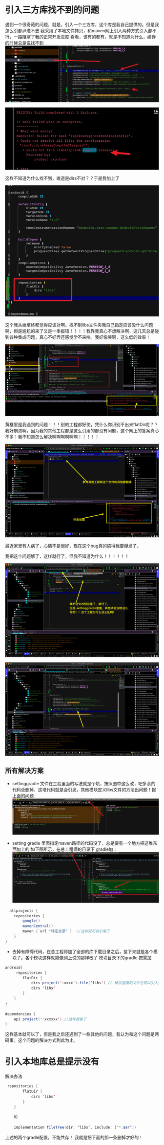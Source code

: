 # 引入三方库找不到的问题
遇到一个很奇葩的问题，就是，引入一个三方库，这个库是我自己提供的。但是我怎么引都尹进不去
我采用了本地文件拷贝，和maven网上引入两种方式引入都不行，一路阻塞了我的正常开发进度
看看，该有的都有，就是不知道为什么，编译的时候总是说找不到
![Snipaste_2022-05-31_15-25-34](/assets/Snipaste_2022-05-31_15-25-34.png)


![Snipaste_2022-05-31_15-30-43](/assets/Snipaste_2022-05-31_15-30-43.png)

这样不知道为什么找不到，难道是dirs不对？？于是我加上了

![Snipaste_2022-05-31_15-34-49](/assets/Snipaste_2022-05-31_15-34-49.png)

这个我从始至终都觉得应该对啊。找不到libs文件夹我自己指定应该没什么问题啊，但是尴尬的来了又是一串报错！！！！我靠我真心不想解决啊，这几天总是碰到各种集成问题，真心不好弄还感觉学不来啥。我好像哭啊，这么低的效率！

![Snipaste_2022-05-31_15-37-26](/assets/Snipaste_2022-05-31_15-37-26.png)

黄框里是我遇到的问题！！！别的工程都好使，凭什么你识别不出来flatDir呢？？我好崩溃啊，因为我的其他工程都是这么引用的都没有问题，这个网上的答案真心不多！我不知道怎么解决啊啊啊啊啊啊！！！！！

![Snipaste_2022-05-31_15-53-58](/assets/Snipaste_2022-05-31_15-53-58.png)

最近家里有人病了，心情不是很好，现在这个bug真的搞得我要爆发了。

我把这个问题解了，这样就行了，但我不知道为什么！！！！！！

![Snipaste_2022-05-31_16-42-14](/assets/Snipaste_2022-05-31_16-42-14.png)

![Snipaste_2022-05-31_16-43-04](/assets/Snipaste_2022-05-31_16-43-04.png)

## 所有解决方案
- settinggradle 文件在工程里面的写法就是个坑，按照图中这么改，吧多余的代码全删掉，这堆代码就是会引发，其他模块定义libs文件的方法出问题！报上面的问题
  ![Snipaste_2022-06-05_10-10-14](/assets/Snipaste_2022-06-05_10-10-14.png)

- setting gradle 里面指定maven路径的代码没了，总是要有一个地方把这堆东西加上的!如下图所示，在总工程师的目录下 gradle加：
  ![Snipaste_2022-06-05_10-13-50](/assets/Snipaste_2022-06-05_10-13-50.png) 

```java
  allprojects {
    repositories {
        google()
        mavenCentral()
        maven { url "特定目录" }  //这样就可有引用了
    }
}
```

- 去掉有障碍代码，在总工程师加了全部的库下载目录之后，接下来就是各个模块了。各个模块这样就能像网上说的那样改了
模块目录下的gradle 按需加
```java
android{
     repositories {
        flatDir {
            dirs project(':xxxx').file('libs') // 模块里面的文件也可以引入到的，这句话不需要也可以删掉，我的工程里需要这么写
            dirs 'libs'
        }
    }
}

dependencies {
    api project(':xxxxxx') //这样就够了
}
```

这样基本就可以了，但是我之后还遇到了一些其他的问题，我认为和这个问题是两码事。这个问题的解决方式到此为止。

# 引入本地库总是提示没有

解决办法
```java
 repositories {
        flatDir {
            dirs 'libs'
        }
    }

    和 

    implementation fileTree(dir: ‘libs’, include: [‘*.aar’])
```
上述的两个gradle配置，不能共存！ 我就是把下面的那一条删掉才好的！
